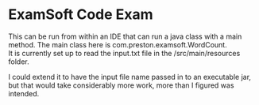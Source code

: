 # ExamSoft Code Exam

This can be run from within an IDE that can run a java class with a main method. 
The main class here is com.preston.examsoft.WordCount.  
It is currently set up to read the input.txt file in the /src/main/resources folder.

I could extend it to have the input file name passed in to an executable jar, but that would take considerably more work, more than I figured was intended.

